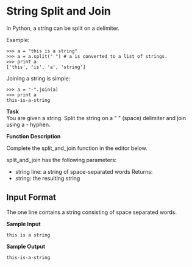 # String Split and Join

In Python, a string can be split on a delimiter.

Example:
```
>>> a = "this is a string"
>>> a = a.split(" ") # a is converted to a list of strings. 
>>> print a
['this', 'is', 'a', 'string']
```
Joining a string is simple:
```
>>> a = "-".join(a)
>>> print a
this-is-a-string
```
**Task**\
You are given a string. Split the string on a " " (space) delimiter and join using a - hyphen.

**Function Description**

Complete the split_and_join function in the editor below.

split_and_join has the following parameters:
- string line: a string of space-separated words
Returns:
- string: the resulting string
## Input Format
The one line contains a string consisting of space separated words.

**Sample Input**
```
this is a string
``` 
**Sample Output**
```
this-is-a-string
```
